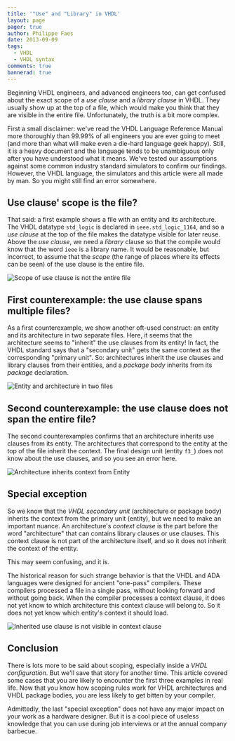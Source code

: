 ```yaml
---
title: '"Use" and "Library" in VHDL'
layout: page 
pager: true
author: Philippe Faes
date: 2013-09-09
tags: 
  - VHDL
  - VHDL syntax
comments: true
bannerad: true
---
```


Beginning VHDL engineers, and advanced engineers too, can get confused about the exact scope of a *use clause* and a *library clause* in VHDL. They usually show up at the top of a file, which would make you think that they are visible in the entire file. Unfortunately, the truth is a bit more complex. 

First a small disclaimer: we've read the VHDL Language Reference Manual more thoroughly than 99.99% of  all engineers you are ever going to meet (and more than what will make even a die-hard language geek happy). Still, it is a heavy document and the language tends to be unambiguous only after you have understood what it means. We've tested our assumptions against some common industry standard simulators to confirm our findings. However, the VHDL language, the simulators and this article were all made by man. So you might still find an error somewhere. 

## Use clause' scope is the file?

That said: a first example shows a file with an entity and its architecture. The VHDL datatype `std_logic` is declared in `ieee.std_logic_1164`, and so a *use clause* at the top of the file makes the datatype visible for later reuse. Above the *use clause*, we need a *library* clause so that the compile would know that the word `ieee` is a library name. It would be reasonable, but incorrect, to assume that the *scope* (the range of places where its effects can be seen) of the use clause is the entire file.

![Scope of use clause is not the entire file](/img/tech/f1.png)

## First counterexample: the use clause spans multiple files?

As a first counterexample, we show another oft-used construct: an entity and its architecture in two separate files. Here, it seems that the architecture seems to "inherit" the use clauses from its entity! In fact, the VHDL standard says that a "secondary unit" gets the same context as the corresponding "primary unit". So: architectures inherit the use clauses and library clauses from their entities, and a *package body* inherits from its *package* declaration.

![Entity and architecture in two files](/img/tech/f2.png)

## Second counterexample: the use clause does not span the entire file?

The second counterexamples confirms that an architecture inherits use clauses from its entity. The architectures that correspond to the entity at the top of the file inherit the context. The final design unit (entity `f3_`) does not know about the use clauses, and so you see an error here.

![Architecture inherits context from Entity](/img/tech/f3.png)

## Special exception

So we know that the *VHDL secondary unit* (architecture or package body) inherits the context from the primary unit (entity), but we need to make an important nuance. An architecture's *context clause* is the part before the word "architecture" that can contains library clauses or use clauses. This context clause is not part of the architecture itself, and so it does not inherit the context of the entity.

This may seem confusing, and it is. 

The historical reason for such strange behavior is that the VHDL and ADA languages were designed for ancient "one-pass" compilers. These compilers processed a file in a single pass, without looking forward and without going back. When the compiler processes a context clause, it does not yet know to which architecture this context clause will belong to. So it does not yet know which entity's context it should load. 

![Inherited use clause is not visible in context clause](/img/tech/f4.png)

## Conclusion

There is lots more to be said about scoping, especially inside a *VHDL configuration*. But we'll save that story for another time. 
This article covered some cases that you are likely to encounter the first three examples in real life. Now that you know how scoping rules work for VHDL architectures and VHDL package bodies, you are less likely to get bitten by your compiler.

Admittedly, the last "special exception" does not have any major impact on your work as a hardware designer. But it is a cool piece of useless knowledge that you can use during job interviews or at the annual company barbecue.
